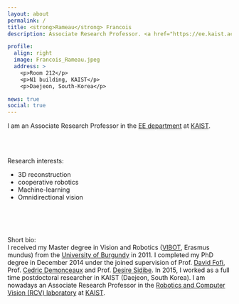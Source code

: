 ```yaml
---
layout: about
permalink: /
title: <strong>Rameau</strong> Francois
description: Associate Research Professor. <a href="https://ee.kaist.ac.kr/en/">EE department</a>. <a href="https://www.kaist.ac.kr/en/">KAIST</a>. South-Korea

profile:
  align: right
  image: Francois_Rameau.jpeg
  address: >
    <p>Room 212</p>
    <p>N1 building, KAIST</p>
    <p>Daejeon, South-Korea</p>

news: true
social: true
---
```


I am an Associate Research Professor in the <a href="https://ee.kaist.ac.kr/en/">EE department</a> at <a href="https://www.kaist.ac.kr/en/">KAIST</a>. 

<br><br>

Research interests:
* 3D reconstruction
* cooperative robotics
* Machine-learning
* Omnidirectional vision

<br><br><br>

Short bio:<br/>
I received my Master degree in Vision and Robotics ([VIBOT](https://www.vibot.org/), Erasmus mundus) from the [University of Burgundy](https://en.u-bourgogne.fr/) in 2011. I completed my PhD degree in December 2014 under the joined supervision of Prof. [David Fofi](http://www.davidfofi.net/), Prof. [Cedric Demonceaux](http://vibot.cnrs.fr/ceacutedric-demonceaux.html) and Prof. [Desire Sidibe](https://sites.google.com/view/dsidibe/). In 2015, I worked as a full time postdoctoral researcher in KAIST (Daejeon, South Korea). I am nowadays an Associate Research Professor in the [Robotics and Computer Vision (RCV) laboratory](http://rcv.kaist.ac.kr/) at [KAIST](https://www.kaist.ac.kr).

<br><br>









